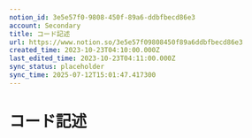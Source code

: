 ```yaml
---
notion_id: 3e5e57f0-9808-450f-89a6-ddbfbecd86e3
account: Secondary
title: コード記述
url: https://www.notion.so/3e5e57f09808450f89a6ddbfbecd86e3
created_time: 2023-10-23T04:10:00.000Z
last_edited_time: 2023-10-23T04:11:00.000Z
sync_status: placeholder
sync_time: 2025-07-12T15:01:47.417300
---
```

# コード記述

```php

```
```html

```
```scss

```
```javascript

```